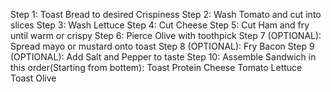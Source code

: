 Step 1: Toast Bread to desired Crispiness
Step 2: Wash Tomato and cut into slices
Step 3: Wash Lettuce 
Step 4: Cut Cheese
Step 5: Cut Ham and fry until warm or crispy
Step 6: Pierce Olive with toothpick
Step 7 (OPTIONAL): Spread mayo or mustard onto toast
Step 8 (OPTIONAL): Fry Bacon
Step 9 (OPTIONAL): Add Salt and Pepper to taste
Step 10: Assemble Sandwich in this order(Starting from bottem):
Toast
Protein
Cheese
Tomato
Lettuce
Toast 
Olive